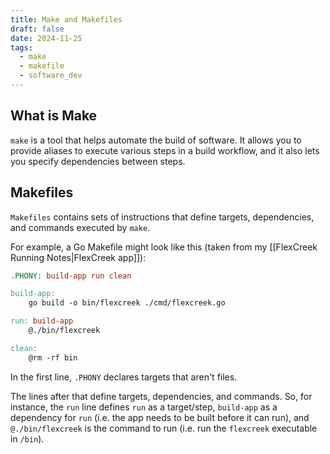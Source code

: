 ```yaml
---
title: Make and Makefiles
draft: false
date: 2024-11-25
tags:
  - make
  - makefile
  - software_dev
---
```

 
## What is Make
`make` is a tool that helps automate the build of software. It allows you to provide aliases to execute various steps in a build workflow, and it also lets you specify dependencies between steps.

## Makefiles
`Makefiles` contains sets of instructions that define targets, dependencies, and commands executed by `make`.

For example, a Go Makefile might look like this (taken from my [[FlexCreek Running Notes|FlexCreek app]]):

```Makefile
.PHONY: build-app run clean

build-app:
    go build -o bin/flexcreek ./cmd/flexcreek.go 

run: build-app
    @./bin/flexcreek

clean:
    @rm -rf bin
```

In the first line, `.PHONY` declares targets that aren't files.

The lines after that define targets, dependencies, and commands. So, for instance, the `run` line defines `run` as a target/step, `build-app` as a dependency for `run` (i.e. the app needs to be built before it can run), and `@./bin/flexcreek` is the command to run (i.e. run the `flexcreek` executable in `/bin`).